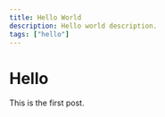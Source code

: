 ```yaml
---
title: Hello World
description: Hello world description.
tags: ["hello"]
---
```


# Hello

This is the first post.
